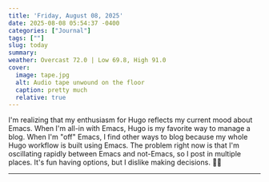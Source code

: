 ```yaml
---
title: 'Friday, August 08, 2025'
date: 2025-08-08 05:54:37 -0400
categories: ["Journal"]
tags: [""]
slug: today
summary: 
weather: Overcast 72.0 | Low 69.8, High 91.0
cover: 
  image: tape.jpg
  alt: Audio tape unwound on the floor
  caption: pretty much
  relative: true
---
```


I'm realizing that my enthusiasm for Hugo reflects my current mood about Emacs. When I'm all-in with Emacs, Hugo is my favorite way to manage a blog. When I'm "off" Emacs, I find other ways to blog because my whole Hugo workflow is built using Emacs. The problem right now is that I'm oscillating rapidly between Emacs and not-Emacs, so I post in multiple places. It's fun having options, but I dislike making decisions. 😵‍💫

----
